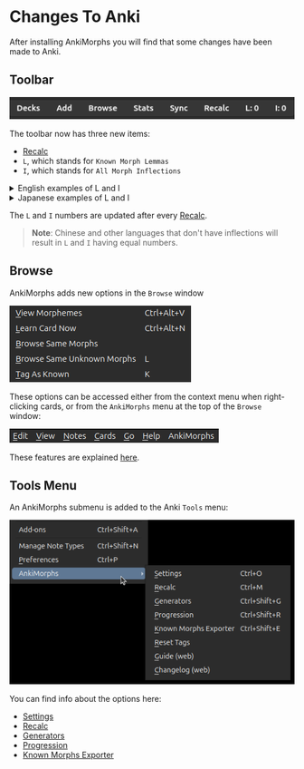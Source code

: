 # Changes To Anki

After installing AnkiMorphs you will find that some changes have been made to Anki.

## Toolbar

![toolbar.png](../../img/toolbar.png)

The toolbar now has three new items:

- [Recalc](../usage/recalc.md)
- `L`, which stands for `Known Morph Lemmas`
- `I`, which stands for `All Morph Inflections`

<details>
  <summary style="display:list-item">English examples of L and I</summary>


<blockquote>

**Each column in the table contains a morph lemma, and every row in a column contains a different inflection of that lemma.**

Knowing the morph in the highlighted cell below would give you L: 1 and I: 1
<div class='morph-variation'>
<table>
    <colgroup>
    <col>
    <col>
    <col>
  </colgroup>
<tr>
    <td>go</td>
    <td>break</td>
    <td>read</td>
    <td>walk</td>
</tr>
<tr>
    <td>went</td>
    <td>broke</td>
    <td>read</td>
    <td>walked</td>
</tr>
<tr>
    <td>going</td>
    <td class="morph-variation-selected_cell">breaking</td>
    <td>reading</td>
    <td>walking</td>
</tr>
<tr>
    <td>gone</td>
    <td>broken</td>
    <td>read</td>
    <td>walked</td>
</tr>
</table>
</div>

Knowing the morphs in the highlighted cells below would give you L: 1 and I: 2

<div class='morph-variation'>
<table>
    <colgroup>
    <col>
    <col>
    <col>
  </colgroup>
<tr>
    <td>go</td>
    <td class="morph-variation-selected_cell">break</td>
    <td>read</td>
    <td>walk</td>
</tr>
<tr>
    <td>went</td>
    <td>broke</td>
    <td>read</td>
    <td>walked</td>
</tr>
<tr>
    <td>going</td>
    <td class="morph-variation-selected_cell">breaking</td>
    <td>reading</td>
    <td>walking</td>
</tr>
<tr>
    <td>gone</td>
    <td>broken</td>
    <td>read</td>
    <td>walked</td>
</tr>
</table>
</div>

Knowing the morphs in the highlighted cells below would give you L: 2 and I: 3

<div class='morph-variation'>
<table>
    <colgroup>
    <col>
    <col>
    <col>
  </colgroup>
<tr>
    <td>go</td>
    <td class="morph-variation-selected_cell">break</td>
    <td>read</td>
    <td>walk</td>
</tr>
<tr>
    <td>went</td>
    <td>broke</td>
    <td>read</td>
    <td class="morph-variation-selected_cell">walked</td>
</tr>
<tr>
    <td>going</td>
    <td class="morph-variation-selected_cell">breaking</td>
    <td>reading</td>
    <td>walking</td>
</tr>
<tr>
    <td>gone</td>
    <td>broken</td>
    <td>read</td>
    <td>walked</td>
</tr>
</table>
</div>

<br>
</blockquote>
</details>


<details>
  <summary style="display:list-item">Japanese examples of L and I</summary>


<blockquote>

**Each column in the table contains a morph lemma, and every row in a column contains a different inflection of that lemma.**

Knowing the morph in the highlighted cell below would give you L: 1 and I: 1
<div class='morph-variation'>
<table>
    <colgroup>
    <col>
    <col>
    <col>
  </colgroup>
<tr>
    <td>ない</td>
    <td>物</td>
    <td>奴</td>
    <td>出</td>
</tr>
<tr>
    <td>ねぇ</td>
    <td>もの</td>
    <td>やつ</td>
    <td>出る</td>
</tr>
<tr>
    <td>ね</td>
    <td class="morph-variation-selected_cell">もん</td>
    <td>ヤツ</td>
    <td>出よう</td>
</tr>
</table>
</div>

Knowing the morphs in the highlighted cells below would give you L: 1 and I: 2

<div class='morph-variation'>
<table>
    <colgroup>
    <col>
    <col>
    <col>
  </colgroup>
<tr>
    <td>ない</td>
    <td class="morph-variation-selected_cell">物</td>
    <td>奴</td>
    <td>出</td>
</tr>
<tr>
    <td>ねぇ</td>
    <td>もの</td>
    <td>やつ</td>
    <td>出る</td>
</tr>
<tr>
    <td>ね</td>
    <td class="morph-variation-selected_cell">もん</td>
    <td>ヤツ</td>
    <td>出よう</td>
</tr>
</table>
</div>

Knowing the morphs in the highlighted cells below would give you L: 2 and I: 3

<div class='morph-variation'>
<table>
    <colgroup>
    <col>
    <col>
    <col>
  </colgroup>
<tr>
    <td>ない</td>
    <td class="morph-variation-selected_cell">物</td>
    <td>奴</td>
    <td>出</td>
</tr>
<tr>
    <td>ねぇ</td>
    <td>もの</td>
    <td>やつ</td>
    <td class="morph-variation-selected_cell">出る</td>
</tr>
<tr>
    <td>ね</td>
    <td class="morph-variation-selected_cell">もん</td>
    <td>ヤツ</td>
    <td>出よう</td>
</tr>
</table>
</div>
<br>
</blockquote>
</details>

The `L` and `I` numbers are updated after every [Recalc](../usage/recalc.md).

> **Note**: Chinese and other languages that don't have inflections will result in `L` and `I` having equal numbers.


## Browse

AnkiMorphs adds new options in the `Browse` window

![browser-right-click.png](../../img/browser-right-click.png)

These options can be accessed either from the context menu when right-clicking cards, or from the `AnkiMorphs` menu at
the top of the `Browse` window:

![browse-toolbar.png](../../img/browse-toolbar.png)

These features are explained [here](../usage/browser.md).

## Tools Menu

An AnkiMorphs submenu is added to the Anki `Tools` menu:

![tools_menu.png](../../img/tools_menu.png)

You can find info about the options here:

* [Settings](../setup/settings.md)
* [Recalc](../usage/recalc.md)
* [Generators](../usage/generators.md)
* [Progression](../usage/progression.md)
* [Known Morphs Exporter](../usage/known-morphs-exporter.md)

